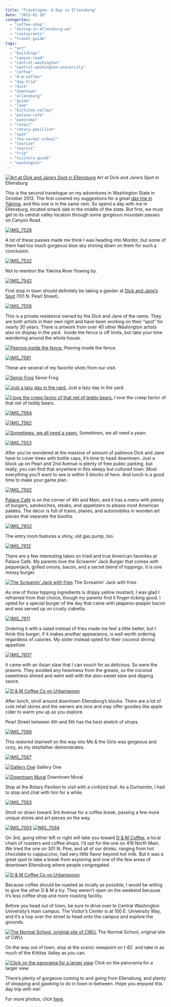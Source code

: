 ```yaml
---
title: "Travelogue: A Day in Ellensburg"
date: "2013-01-16"
categories:
  - "coffee-shop"
  - "dining-in-ellensburg-wa"
  - "restaurants"
  - "travel-guide"
tags:
  - "art"
  - "buildings"
  - "canyon-road"
  - "central-washington"
  - "central-washington-university"
  - "coffee"
  - "d-m-coffee"
  - "day-trip"
  - "dick"
  - "downtown"
  - "ellensburg"
  - "guide"
  - "jane"
  - "kittitas-valley"
  - "palace-cafe"
  - "panorama"
  - "retail"
  - "rotary-pavillion"
  - "spot"
  - "the-normal-school"
  - "tourism"
  - "tourist"
  - "trip"
  - "visitors-guide"
  - "washington"
---
```





<div class="caption">

[![Art at Dick and Jane’s Spot in Ellensburg](http://s3.amazonaws.com/thegourmez-wpmedia/2013/01/IMG_7574.jpg)](http://www.thegourmez.com/2013/01/travelogue-a-day-in-ellensburg/img_7574/) Art at Dick and Jane’s Spot in Ellensburg</div>


This is the second travelogue on my adventures in Washington State in October 2012. The first covered my suggestions for a great [day trip in Yakima](index.php?p=5412 "Yakima Day Trip"), and this one is in the same vein. So spend a day with me in Ellensburg, located smack dab in the middle of the state. But first, we must get to its central valley location through some gorgeous mountain passes on Canyon Road.

[![IMG_7528](http://s3.amazonaws.com/thegourmez-wpmedia/2013/01/IMG_7528.jpg)](http://www.thegourmez.com/2013/01/travelogue-a-day-in-ellensburg/img_7528/)

A lot of these passes made me think I was heading into Mordor, but some of them had too much gorgeous blue sky shining down on them for such a conclusion.

[![IMG_7532](http://s3.amazonaws.com/thegourmez-wpmedia/2013/01/IMG_7532.jpg)](http://www.thegourmez.com/2013/01/travelogue-a-day-in-ellensburg/img_7532/)

Not to mention the Yakima River flowing by.

[![IMG_7542](http://s3.amazonaws.com/thegourmez-wpmedia/2013/01/IMG_7542.jpg)](http://www.thegourmez.com/2013/01/travelogue-a-day-in-ellensburg/img_7542/)

First stop in town should definitely be taking a gander at [Dick and Jane’s Spot](http://www.reflectorart.com/index.html) (101 N. Pearl Street).

[![IMG_7558](http://s3.amazonaws.com/thegourmez-wpmedia/2013/01/IMG_7558.jpg)](http://www.thegourmez.com/2013/01/travelogue-a-day-in-ellensburg/img_7558/)

This is a private residence owned by the Dick and Jane of the name. They are both artists in their own right and have been working on their “spot” for nearly 30 years. There is artwork from over 40 other Washington artists also on display in the yard.  Inside the fence is off limits, but take your time wandering around the whole house.




<div class="caption">

[![Peering inside the fence.](http://s3.amazonaws.com/thegourmez-wpmedia/2013/01/IMG_7579.jpg)](http://www.thegourmez.com/2013/01/travelogue-a-day-in-ellensburg/img_7579/) Peering inside the fence.</div>


[![IMG_7581](http://s3.amazonaws.com/thegourmez-wpmedia/2013/01/IMG_7581.jpg)](http://www.thegourmez.com/2013/01/travelogue-a-day-in-ellensburg/img_7581/)

These are several of my favorite shots from our visit.




<div class="caption">

[![Senor Frog](http://s3.amazonaws.com/thegourmez-wpmedia/2013/01/IMG_7578.jpg)](http://www.thegourmez.com/2013/01/travelogue-a-day-in-ellensburg/img_7578/) Senor Frog</div>





<div class="caption">

[![Just a lazy day in the yard.](http://s3.amazonaws.com/thegourmez-wpmedia/2013/01/IMG_7576.jpg)](http://www.thegourmez.com/2013/01/travelogue-a-day-in-ellensburg/img_7576/) Just a lazy day in the yard.</div>





<div class="caption">

[![I love the creep factor of that net of teddy bears.](http://s3.amazonaws.com/thegourmez-wpmedia/2013/01/IMG_7571.jpg)](http://www.thegourmez.com/2013/01/travelogue-a-day-in-ellensburg/img_7571/) I love the creep factor of that net of teddy bears.</div>


[![IMG_7564](http://s3.amazonaws.com/thegourmez-wpmedia/2013/01/IMG_7564.jpg)](http://www.thegourmez.com/2013/01/travelogue-a-day-in-ellensburg/img_7564/)

[![IMG_7562](http://s3.amazonaws.com/thegourmez-wpmedia/2013/01/IMG_7562.jpg)](http://www.thegourmez.com/2013/01/travelogue-a-day-in-ellensburg/img_7562/)




<div class="caption">

[![Sometimes, we all need a yawn.](http://s3.amazonaws.com/thegourmez-wpmedia/2013/01/IMG_7557.jpg)](http://www.thegourmez.com/2013/01/travelogue-a-day-in-ellensburg/img_7557/) Sometimes, we all need a yawn.</div>


[![IMG_7553](http://s3.amazonaws.com/thegourmez-wpmedia/2013/01/IMG_7553.jpg)](http://www.thegourmez.com/2013/01/travelogue-a-day-in-ellensburg/img_7553/)

After you’ve wondered at the massive of amount of patience Dick and Jane have to cover trees with bottle caps, it’s time to head downtown. Just a block up on Pearl and 2nd Avenue is plenty of free public parking, but really, you can find that anywhere in this sleepy but cultured town. Most everything you’ll want to see is within 5 blocks of here. And lunch is a good time to make your game plan.

[![IMG_7592](http://s3.amazonaws.com/thegourmez-wpmedia/2013/01/IMG_7592.jpg)](http://www.thegourmez.com/2013/01/travelogue-a-day-in-ellensburg/img_7592/)

[Palace Café](http://thepalacecafe.net/) is on the corner of 4th and Main, and it has a menu with plenty of burgers, sandwiches, steaks, and appetizers to please most American palates. The décor is full of trains, planes, and automobiles in wooden art pieces that separate the booths.

[![IMG_7602](http://s3.amazonaws.com/thegourmez-wpmedia/2013/01/IMG_7602.jpg)](http://www.thegourmez.com/2013/01/travelogue-a-day-in-ellensburg/img_7602/)

The entry room features a shiny, old gas pump, too.

[![IMG_7612](http://s3.amazonaws.com/thegourmez-wpmedia/2013/01/IMG_7612.jpg)](http://www.thegourmez.com/2013/01/travelogue-a-day-in-ellensburg/img_7612/)

There are a few interesting takes on tried and true American favorites at Palace Café. My parents love the Screamin’ Jack Burger that comes with pepperjack, grilled onions, bacon, and a secret blend of toppings. It is one messy burger.




<div class="caption">

[![The Screamin’ Jack with fries](http://s3.amazonaws.com/thegourmez-wpmedia/2013/01/IMG_7609.jpg)](http://www.thegourmez.com/2013/01/travelogue-a-day-in-ellensburg/img_7609/) The Screamin’ Jack with fries</div>


As one of those topping ingredients is drippy yellow mustard, I was glad I refrained from that choice, though my parents find it finger-licking good. I opted for a special burger of the day that came with jalapeno-pepper bacon and was served up on crusty ciabetta.

[![IMG_7611](http://s3.amazonaws.com/thegourmez-wpmedia/2013/01/IMG_7611.jpg)](http://www.thegourmez.com/2013/01/travelogue-a-day-in-ellensburg/img_7611/)

Ordering it with a salad instead of fries made me feel a little better, but I think this burger, if it makes another appearance, is well worth ordering regardless of calories. My sister instead opted for their coconut shrimp appetizer.

[![IMG_7607](http://s3.amazonaws.com/thegourmez-wpmedia/2013/01/IMG_7607.jpg)](http://www.thegourmez.com/2013/01/travelogue-a-day-in-ellensburg/img_7607/)

It came with an Asian slaw that I can vouch for as delicious. So were the prawns. They avoided any heaviness from the grease, so the coconut sweetness shined and went well with the also-sweet slaw and dipping sauce.

[![D & M Coffee Co on Urbanspoon](http://www.urbanspoon.com/b/link/1341021/minilink.gif)](http://www.urbanspoon.com/r/321/1341021/restaurant/Washington-State/D-M-Coffee-Co-Ellensburg)

After lunch, stroll around downtown Ellensburg’s blocks. There are a lot of cute retail stores and the owners are nice and may offer goodies like apple cider to warm you up as you explore.

Pearl Street between 4th and 5th has the best stretch of shops.

[![IMG_7586](http://s3.amazonaws.com/thegourmez-wpmedia/2013/01/IMG_7586.jpg)](http://www.thegourmez.com/2013/01/travelogue-a-day-in-ellensburg/img_7586/)

This restored stairwell on the way into Me & the Girls was gorgeous and cozy, as my stepfather demonstrates.

[![IMG_7587](http://s3.amazonaws.com/thegourmez-wpmedia/2013/01/IMG_7587.jpg)](http://www.thegourmez.com/2013/01/travelogue-a-day-in-ellensburg/img_7587/)




<div class="caption">

[![Gallery One](http://s3.amazonaws.com/thegourmez-wpmedia/2013/01/IMG_7588.jpg)](http://www.thegourmez.com/2013/01/travelogue-a-day-in-ellensburg/img_7588/) Gallery One</div>





<div class="caption">

[![Downtown Mural](http://s3.amazonaws.com/thegourmez-wpmedia/2013/01/IMG_7589.jpg)](http://www.thegourmez.com/2013/01/travelogue-a-day-in-ellensburg/img_7589/) Downtown Mural</div>


Stop at the Rotary Pavilion to visit with a civilized bull. As a Durhamite, I had to stop and chat with him for a while.

[![IMG_7583](http://s3.amazonaws.com/thegourmez-wpmedia/2013/01/IMG_7583.jpg)](http://www.thegourmez.com/2013/01/travelogue-a-day-in-ellensburg/img_7583/)

Stroll on down toward 3rd Avenue for a coffee break, passing a few more unique stores and art pieces on the way.

[![IMG_7593](http://s3.amazonaws.com/thegourmez-wpmedia/2013/01/IMG_7593.jpg)](http://www.thegourmez.com/2013/01/travelogue-a-day-in-ellensburg/img_7593/) [![IMG_7594](http://s3.amazonaws.com/thegourmez-wpmedia/2013/01/IMG_7594.jpg)](http://www.thegourmez.com/2013/01/travelogue-a-day-in-ellensburg/img_7594/)

On 3rd, going either left or right will take you toward [D & M Coffee](http://www.dmcoffee.com/home.htm), a local chain of roasters and coffee shops. I’d opt for the one on 416 North Main. We tried the one on 301 N. Pine, and all of our drinks, ranging from hot chocolate to cappuccino, had very little flavor beyond hot milk. But it was a great spot to take a break from exploring and one of the few areas of downtown Ellensburg where people congregated.

[![D & M Coffee Co on Urbanspoon](http://www.urbanspoon.com/b/link/1341021/minilink.gif)](http://www.urbanspoon.com/r/321/1341021/restaurant/Washington-State/D-M-Coffee-Co-Ellensburg)

Because coffee should be roasted as locally as possible, I would be willing to give the other D & M a try. They weren’t open on the weekend because it’s less coffee shop and more roasting facility.

Before you head out of town, be sure to drive over to Central Washington University’s main campus. The Visitor’s Center is at 100 E. University Way, and it’s a hop over the street to head onto the campus and explore the grounds.




<div class="caption">

[![The Normal School, original site of CWU.](http://s3.amazonaws.com/thegourmez-wpmedia/2013/01/IMG_7599.jpg)](http://www.thegourmez.com/2013/01/travelogue-a-day-in-ellensburg/img_7599/) The Normal School, original site of CWU.</div>


On the way out of town, stop at the scenic viewpoint on I-82  and take in as much of the Kittitas Valley as you can.




<div class="caption">

[![Click on the panorama for a larger view](http://s3.amazonaws.com/thegourmez-wpmedia/2013/01/IMG_7640-1024x68.jpg)](http://www.thegourmez.com/2013/01/travelogue-a-day-in-ellensburg/img_7640/) Click on the panorama for a larger view</div>


There’s plenty of gorgeous coming to and going from Ellensburg, and plenty of shopping and gawking to do in town in-between. Hope you enjoyed this day trip with me!

For more photos, click [here](https://www.facebook.com/media/set/?set=a.10151117539719607.443312.567409606&type=1&l=8264346c34).
